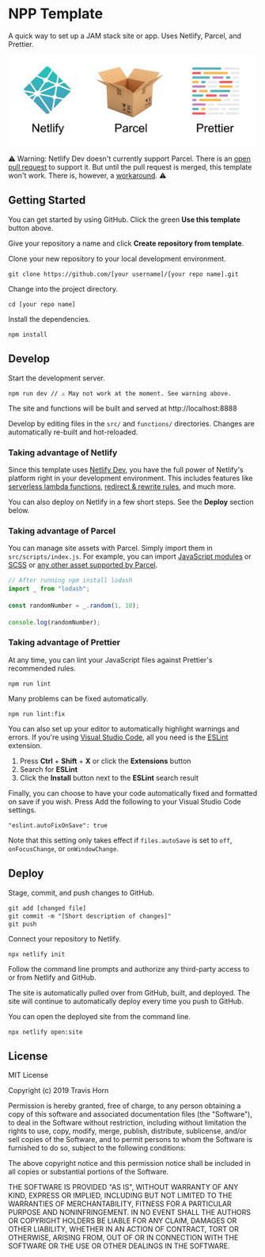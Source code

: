 # NPP Template

A quick way to set up a JAM stack site or app. Uses Netlify, Parcel, and
Prettier.

![Netlify, Parcel, and Prettier Logos](netlify-parcel-prettier-logos.png)

⚠️ Warning: Netlify Dev doesn't currently support Parcel. There is an [open pull
request](https://github.com/netlify/netlify-dev-plugin/pull/234) to support it.
But until the pull request is merged, this template won't work. There is,
however, a [workaround](netlify-parcel-workaround.md). ⚠️

## Getting Started

You can get started by using GitHub. Click the green **Use this template**
button above.

Give your repository a name and click **Create repository from template**.

Clone your new repository to your local development environment.

```
git clone https://github.com/[your username]/[your repo name].git
```

Change into the project directory.

```
cd [your repo name]
```

Install the dependencies.

```
npm install
```

## Develop

Start the development server.

```
npm run dev // ⚠️ May not work at the moment. See warning above.
```

The site and functions will be built and served at http://localhost:8888

Develop by editing files in the `src/` and `functions/` directories. Changes are
automatically re-built and hot-reloaded.

### Taking advantage of Netlify

Since this template uses [Netlify Dev](https://www.netlify.com/products/dev/),
you have the full power of Netlify's platform right in your development
environment. This includes features like [serverless lambda
functions](https://www.netlify.com/docs/functions/), [redirect & rewrite
rules](https://www.netlify.com/docs/redirects/), and much more.

You can also deploy on Netlify in a few short steps. See the **Deploy** section
below.

### Taking advantage of Parcel

You can manage site assets with Parcel. Simply import them in
`src/scripts/index.js`. For example, you can import [JavaScript
modules](https://parceljs.org/javascript.html) or
[SCSS](https://parceljs.org/scss.html) or [any other asset supported by
Parcel](https://parceljs.org/assets.html).


```javascript
// After running npm install lodash
import _ from "lodash";

const randomNumber = _.random(1, 10);

console.log(randomNumber);
```

### Taking advantage of Prettier

At any time, you can lint your JavaScript files against Prettier's recommended
rules.

```
npm run lint
```

Many problems can be fixed automatically.

```
npm run lint:fix
```

You can also set up your editor to automatically highlight warnings and errors.
If you're using [Visual Studio Code](https://code.visualstudio.com/), all you
need is the
[ESLint](https://marketplace.visualstudio.com/items?itemName=dbaeumer.vscode-eslint)
extension.

1. Press **Ctrl** + **Shift** + **X** or click the **Extensions** button
2. Search for **ESLint**
3. Click the **Install** button next to the **ESLint** search result

Finally, you can choose to have your code automatically fixed and formatted on
save if you wish. Press Add the following to your Visual Studio Code settings.

```
"eslint.autoFixOnSave": true
```

Note that this setting only takes effect if `files.autoSave` is set to `off`,
`onFocusChange`, or `onWindowChange`.


## Deploy

Stage, commit, and push changes to GitHub.

```
git add [changed file]
git commit -m "[Short description of changes]"
git push
```

Connect your repository to Netlify.

```
npx netlify init
```

Follow the command line prompts and authorize any third-party access to or from
Netlify and GitHub.

The site is automatically pulled over from GitHub, built, and deployed. The site
will continue to automatically deploy every time you push to GitHub.

You can open the deployed site from the command line.

```
npx netlify open:site
```

## License

MIT License

Copyright (c) 2019 Travis Horn

Permission is hereby granted, free of charge, to any person obtaining a copy
of this software and associated documentation files (the "Software"), to deal
in the Software without restriction, including without limitation the rights
to use, copy, modify, merge, publish, distribute, sublicense, and/or sell
copies of the Software, and to permit persons to whom the Software is
furnished to do so, subject to the following conditions:

The above copyright notice and this permission notice shall be included in all
copies or substantial portions of the Software.

THE SOFTWARE IS PROVIDED "AS IS", WITHOUT WARRANTY OF ANY KIND, EXPRESS OR
IMPLIED, INCLUDING BUT NOT LIMITED TO THE WARRANTIES OF MERCHANTABILITY,
FITNESS FOR A PARTICULAR PURPOSE AND NONINFRINGEMENT. IN NO EVENT SHALL THE
AUTHORS OR COPYRIGHT HOLDERS BE LIABLE FOR ANY CLAIM, DAMAGES OR OTHER
LIABILITY, WHETHER IN AN ACTION OF CONTRACT, TORT OR OTHERWISE, ARISING FROM,
OUT OF OR IN CONNECTION WITH THE SOFTWARE OR THE USE OR OTHER DEALINGS IN THE
SOFTWARE.
